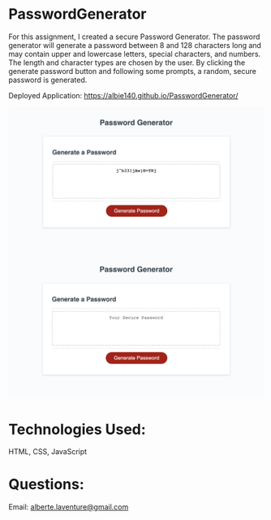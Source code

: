 # PasswordGenerator

For this assignment, I created a secure Password Generator. The password generator will generate a password between 8 and 128 characters long and may contain upper and lowercase letters, special characters, and numbers. The length and character types are chosen by the user. By clicking the generate password button and following some prompts, a random, secure password is generated. 

Deployed Application: https://albie140.github.io/PasswordGenerator/

![Password Generator Image](pwg1.png)
![Password Generator Image](pwg2.png)

# Technologies Used:
HTML, CSS, JavaScript


# Questions:
Email: alberte.laventure@gmail.com
